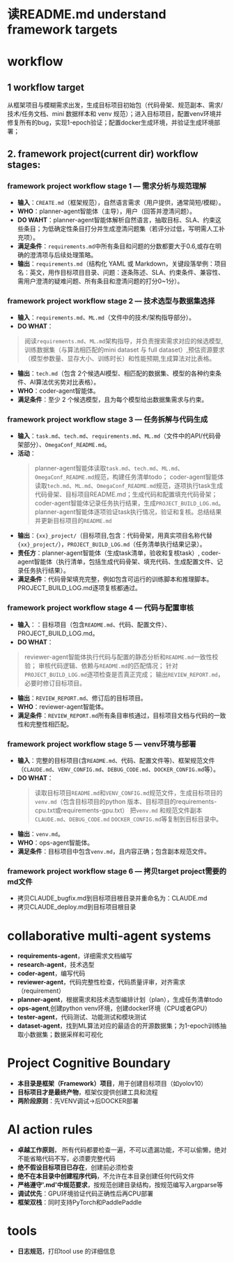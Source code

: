 # 读README.md understand framework targets

# workflow

## 1 workflow target
从框架项目与模糊需求出发，生成目标项目初始包（代码骨架、规范副本、需求/技术/任务文档、mini 数据样本和 venv 规范）；进入目标项目，配置venv环境并修复所有的bug，实现1-epoch验证；配置docker生成环境，并验证生成环境部署；

## 2. framework project(current dir) workflow stages:
### framework project workflow stage 1 — 需求分析与规范理解
* **输入**：`CREATE.md`（框架规范），自然语言需求（用户提供，通常简短/模糊）。
* **WHO**：planner-agent智能体（主导），用户（回答并澄清问题）。
* **DO WAHT**：planner-agent智能体解析自然语言，抽取目标、SLA、约束这些条目；为低确定性条目打分并生成澄清问题集（若评分过低，写明需人工补充项）。
* **满足条件**：`requirements.md`中所有条目和问题的分数都要大于0.6,或存在明确的澄清项与后续处理策略。
* **输出**：`requirements.md`（结构化 YAML 或 Markdown，关键段落举例：项目名：英文，用作目标项目目录、问题：逐条陈述、SLA、约束条件、兼容性、需用户澄清的疑难问题、所有条目和澄清问题的打分0~1分）。

### framework project workflow stage 2 — 技术选型与数据集选择
* **输入**：`requirements.md`、`ML.md`（文件中的技术/架构指导部分）。
* **DO WHAT**：
>阅读`requirements.md`、`ML.md`架构指导，并负责搜索需求对应的候选模型,训练数据集（与算法相匹配的mini dataset 与 full dataset）,预估资源要求（模型参数量、显存大小、训练时长）和性能预期,生成算法对比表格。
* **输出**：`tech.md`（包含 2个候选AI模型、相匹配的数据集、模型的各种约束条件、AI算法优劣势对比表格）。
* **WHO**：coder-agent智能体。
* **满足条件**：至少 2 个候选模型，且为每个模型给出数据集需求与约束。

### framework project workflow stage 3 — 任务拆解与代码生成
* **输入**：`task.md`、`tech.md`、`requirements.md`、`ML.md`（文件中的API/代码骨架部分）、`OmegaConf_README.md`。
* **活动**：
    >planner-agent智能体读取`task.md`、`tech.md`、`ML.md`、`OmegaConf_README.md`规范，构建任务清单todo；
    >coder-agent智能体读取`tech.md`、`ML.md`、`OmegaConf_README.md`规范，逐项执行task生成代码骨架、目标项目README.md；生成代码和配置填充代码骨架；
    >coder-agent智能体记录任务执行结果，生成`PROJECT_BUILD_LOG.md`。
    >planner-agent智能体逐项验证task执行情况，验证和复核。总结结果并更新目标项目的`README.md`
* **输出**：`{xx}_project/`（目标项目,包含：代码骨架，用真实项目名称代替`{xx}_project/`），`PROJECT_BUILD_LOG.md`（任务清单执行结果记录）。
* **责任方**：planner-agent智能体（生成task清单，验收和复核task）, coder-agent智能体（执行清单，包括生成代码骨架、填充代码、生成配置文件、记录任务执行结果）。
* **满足条件**：代码骨架填充完整，例如包含可运行的训练脚本和推理脚本。PROJECT_BUILD_LOG.md逐项复核都通过。

### framework project workflow stage 4 — 代码与配置审核
* **输入**：：目标项目（包含`README.md`、代码、配置文件）、PROJECT_BUILD_LOG.md。
* **DO WHAT**：
>reviewer-agent智能体执行代码与配置的静态分析和`README.md`一致性校验；
>审核代码逻辑、依赖与`README.md`的匹配情况；
>针对`PROJECT_BUILD_LOG.md`逐项检查是否真正完成；
>输出`REVIEW_REPORT.md`，必要时修订目标项目。
* **输出**：`REVIEW_REPORT.md`、修订后的目标项目。
* **WHO**：reviewer-agent智能体。
* **满足条件**：`REVIEW_REPORT.md`所有条目审核通过，目标项目文档与代码的一致性和完整性相匹配。

### framework project workflow stage 5 — venv环境与部署
* **输入**：完整的目标项目(含`README.md`、代码、配置文件等)、框架规范文件（`CLAUDE.md`、`VENV_CONFIG.md`、`DEBUG_CODE.md`、`DOCKER_CONFIG.md`等）。
* **DO WHAT**：
    > 读取目标项目`README.md`和`VENV_CONFIG.md`规范文件，生成目标项目的 `venv.md`（包含目标项目的python 版本、目标项目的requirements-cpu.txt或requirements-gpu.txt）
    >把`venv.md` 和规范文件副本`CLAUDE.md`、`DEBUG_CODE.md` `DOCKER_CONFIG.md`等复制到目标目录中。
* **输出**：`venv.md`。
* **WHO**：ops-agent智能体。
* **满足条件**：目标项目中包含`venv.md`，且内容正确；包含副本规范文件。

### framework project workflow stage 6 — 拷贝target project需要的md文件
- 拷贝CLAUDE_bugfix.md到目标项目根目录并重命名为：CLAUDE.md
- 拷贝CLAUDE_deploy.md到目标项目根目录

# collaborative multi-agent systems
- **requirements-agent**，详细需求文档编写
- **research-agent**，技术选型
- **coder-agent**，编写代码
- **reviewer-agent**，代码完整性检查，代码质量评审，对齐需求（requirement）
- **planner-agent**，根据需求和技术选型编排计划（plan），生成任务清单todo
- **ops-agent**,创建python venv环境，创建docker环境（CPU或者GPU）
- **tester-agent**，代码测试、功能测试和模块测试 
- **dataset-agent**，找到ML算法对应的最适合的开源数据集；为1-epoch训练抽取小数据集；数据采样和可视化

# Project Cognitive Boundary
- **本目录是框架（Framework）项目**，用于创建目标项目（如yolov10）
- **目标项目才是最终产物**，框架仅提供创建工具和流程
- **两阶段原则**：先VENV调试→后DOCKER部署

# AI action rules
- **卓越工作原则**， 所有代码都要检查一遍，不可以遗漏功能，不可以偷懒，绝对不能省略代码不写，必须要完整代码
- **绝不假设目标项目已存在**，创建前必须检查
- **绝不在本目录中创建程序代码**，不允许在本目录创建任何代码文件
- **严格遵守'.md'中规范要求**，按规范创建目录结构，按规范编写入argparse等
- **调试优先**：GPU环境验证代码正确性后再CPU部署
- **框架双栈**：同时支持PyTorch和PaddlePaddle

# tools
- **日志规范**，打印tool use 的详细信息